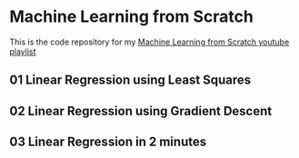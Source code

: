 # Machine Learning from Scratch
This is the code repository for my [Machine Learning from Scratch youtube playlist](ttps://www.youtube.com/watch?v=4PHI11lX11I&list=PLP3ANEJKF1TzOz3hwOoRclgRFVi8A76k2)
## 01 Linear Regression using Least Squares  
## 02 Linear Regression using Gradient Descent  
## 03 Linear Regression in 2 minutes
